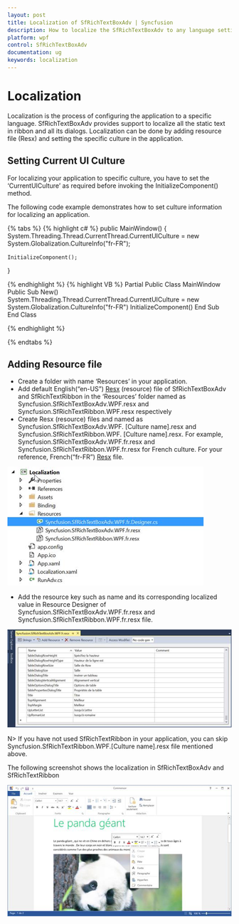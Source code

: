 ```yaml
---
layout: post
title: Localization of SfRichTextBoxAdv | Syncfusion
description: How to localize the SfRichTextBoxAdv to any language settings
platform: wpf
control: SfRichTextBoxAdv
documentation: ug
keywords: localization
---
```

# Localization

Localization is the process of configuring the application to a specific language. SfRichTextBoxAdv provides support to localize all the static text in ribbon and all its dialogs. Localization can be done by adding resource file (Resx) and setting the specific culture in the application.

## Setting Current UI Culture

For localizing your application to specific culture, you have to set the ‘CurrentUICulture’ as required before invoking the InitializeComponent() method.

The following code example demonstrates how to set culture information for localizing an application.

{% tabs %}
{% highlight c# %}
public MainWindow() 
{ 
	System.Threading.Thread.CurrentThread.CurrentUICulture = new System.Globalization.CultureInfo("fr-FR");

	InitializeComponent();
}

{% endhighlight %}
{% highlight VB %}
Partial Public Class MainWindow
Public Sub New()
System.Threading.Thread.CurrentThread.CurrentUICulture = new System.Globalization.CultureInfo("fr-FR")
InitializeComponent()
End Sub
End Class


{% endhighlight %}

{% endtabs %}

## Adding Resource file

* Create a folder with name ‘Resources’ in your application.
* Add default English(“en-US”) [Resx](http://www.syncfusion.com/downloads/support/directtrac/general/ze/Resources86404579) (resource) file of SfRichTextBoxAdv and SfRichTextRibbon in the ‘Resources’ folder named as Syncfusion.SfRichTextBoxAdv.WPF.resx and Syncfusion.SfRichTextRibbon.WPF.resx respectively
* Create Resx (resource) files and named as Syncfusion.SfRichTextBoxAdv.WPF. [Culture name].resx and Syncfusion.SfRichTextRibbon.WPF. [Culture name].resx. For example, Syncfusion.SfRichTextBoxAdv.WPF.fr.resx and Syncfusion.SfRichTextRibbon.WPF.fr.resx for French culture. For your reference, French(“fr-FR”) [Resx](http://www.syncfusion.com/downloads/support/directtrac/general/ze/ResourceFile-912008822) file.

![Shows the added resource file for WPF SfRichTExtBoxAdv](Localization_images/Localization_img1.jpeg)

* Add the resource key such as name and its corresponding localized value in Resource Designer of Syncfusion.SfRichTextBoxAdv.WPF.fr.resx and Syncfusion.SfRichTextRibbon.WPF.fr.resx file.

![Shows the resource file property items of WPF SfRichTextBoxAdv](Localization_images/Localization_img2.jpeg)

N> If you have not used SfRichTextRibbon in your application, you can skip Syncfusion.SfRichTextRibbon.WPF.[Culture name].resx file mentioned above.

The following screenshot shows the localization in SfRichTextBoxAdv and SfRichTextRibbon

![Shows the localization of text in WPF SfRichTextBoxAdv and SfRichTextRibbon](Localization_images/Localization_img3.jpeg)


